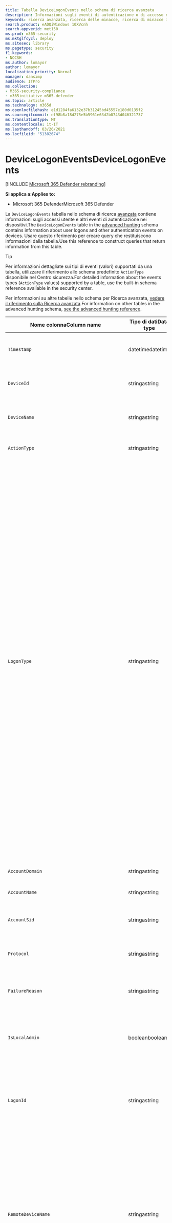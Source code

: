 ```yaml
---
title: Tabella DeviceLogonEvents nello schema di ricerca avanzata
description: Informazioni sugli eventi di autenticazione o di accesso nella tabella DeviceLogonEvents dello schema di ricerca avanzata
keywords: ricerca avanzata, ricerca delle minacce, ricerca di minacce informatiche, Microsoft Threat Protection, Microsoft 365, mtp, m365, ricerca, query, telemetria, riferimento allo schema, kusto, tabella, colonna, tipo di dati, descrizione, logonevents, DeviceLogonEvents, autenticazione, accesso, accesso
search.product: eADQiWindows 10XVcnh
search.appverid: met150
ms.prod: m365-security
ms.mktglfcycl: deploy
ms.sitesec: library
ms.pagetype: security
f1.keywords:
- NOCSH
ms.author: lomayor
author: lomayor
localization_priority: Normal
manager: dansimp
audience: ITPro
ms.collection:
- M365-security-compliance
- m365initiative-m365-defender
ms.topic: article
ms.technology: m365d
ms.openlocfilehash: e1d1284fa6132e37b31245bd45557e180d0135f2
ms.sourcegitcommit: ef98b8a18d275e5b5961e63d2b0743d046321737
ms.translationtype: MT
ms.contentlocale: it-IT
ms.lasthandoff: 03/26/2021
ms.locfileid: "51382674"
---
```

# <a name="devicelogonevents"></a><span data-ttu-id="5faa1-104">DeviceLogonEvents</span><span class="sxs-lookup"><span data-stu-id="5faa1-104">DeviceLogonEvents</span></span>

[!INCLUDE [Microsoft 365 Defender rebranding](../includes/microsoft-defender.md)]


<span data-ttu-id="5faa1-105">**Si applica a:**</span><span class="sxs-lookup"><span data-stu-id="5faa1-105">**Applies to:**</span></span>
- <span data-ttu-id="5faa1-106">Microsoft 365 Defender</span><span class="sxs-lookup"><span data-stu-id="5faa1-106">Microsoft 365 Defender</span></span>



<span data-ttu-id="5faa1-107">La `DeviceLogonEvents` tabella nello schema di ricerca [avanzata](advanced-hunting-overview.md) contiene informazioni sugli accessi utente e altri eventi di autenticazione nei dispositivi.</span><span class="sxs-lookup"><span data-stu-id="5faa1-107">The `DeviceLogonEvents` table in the [advanced hunting](advanced-hunting-overview.md) schema contains information about user logons and other authentication events on devices.</span></span> <span data-ttu-id="5faa1-108">Usare questo riferimento per creare query che restituiscono informazioni dalla tabella.</span><span class="sxs-lookup"><span data-stu-id="5faa1-108">Use this reference to construct queries that return information from this table.</span></span>

>[!TIP]
> <span data-ttu-id="5faa1-109">Per informazioni dettagliate sui tipi di eventi (valori) supportati da una tabella, utilizzare il riferimento allo schema predefinito `ActionType` disponibile nel Centro sicurezza.</span><span class="sxs-lookup"><span data-stu-id="5faa1-109">For detailed information about the events types (`ActionType` values) supported by a table, use the built-in schema reference available in the security center.</span></span>

<span data-ttu-id="5faa1-110">Per informazioni su altre tabelle nello schema per Ricerca avanzata, [vedere il riferimento sulla Ricerca avanzata](advanced-hunting-schema-tables.md).</span><span class="sxs-lookup"><span data-stu-id="5faa1-110">For information on other tables in the advanced hunting schema, [see the advanced hunting reference](advanced-hunting-schema-tables.md).</span></span>

| <span data-ttu-id="5faa1-111">Nome colonna</span><span class="sxs-lookup"><span data-stu-id="5faa1-111">Column name</span></span> | <span data-ttu-id="5faa1-112">Tipo di dati</span><span class="sxs-lookup"><span data-stu-id="5faa1-112">Data type</span></span> | <span data-ttu-id="5faa1-113">Descrizione</span><span class="sxs-lookup"><span data-stu-id="5faa1-113">Description</span></span> |
|-------------|-----------|-------------|
| `Timestamp` | <span data-ttu-id="5faa1-114">datetime</span><span class="sxs-lookup"><span data-stu-id="5faa1-114">datetime</span></span> | <span data-ttu-id="5faa1-115">Data e ora di registrazione dell'evento</span><span class="sxs-lookup"><span data-stu-id="5faa1-115">Date and time when the event was recorded</span></span> |
| `DeviceId` | <span data-ttu-id="5faa1-116">stringa</span><span class="sxs-lookup"><span data-stu-id="5faa1-116">string</span></span> | <span data-ttu-id="5faa1-117">Identificatore univoco per il computer nel servizio</span><span class="sxs-lookup"><span data-stu-id="5faa1-117">Unique identifier for the machine in the service</span></span> |
| `DeviceName` | <span data-ttu-id="5faa1-118">stringa</span><span class="sxs-lookup"><span data-stu-id="5faa1-118">string</span></span> | <span data-ttu-id="5faa1-119">Nome di dominio completo (FQDN) del computer</span><span class="sxs-lookup"><span data-stu-id="5faa1-119">Fully qualified domain name (FQDN) of the machine</span></span> |
| `ActionType` | <span data-ttu-id="5faa1-120">stringa</span><span class="sxs-lookup"><span data-stu-id="5faa1-120">string</span></span> |<span data-ttu-id="5faa1-121">Tipo di attività che ha attivato l'evento</span><span class="sxs-lookup"><span data-stu-id="5faa1-121">Type of activity that triggered the event</span></span> |
| `LogonType` | <span data-ttu-id="5faa1-122">stringa</span><span class="sxs-lookup"><span data-stu-id="5faa1-122">string</span></span> | <span data-ttu-id="5faa1-123">Tipo di sessione di accesso, in particolare:</span><span class="sxs-lookup"><span data-stu-id="5faa1-123">Type of logon session, specifically:</span></span><br><br> <span data-ttu-id="5faa1-124">- **Interattivo-** L'utente interagisce fisicamente con il computer usando la tastiera e lo schermo locali</span><span class="sxs-lookup"><span data-stu-id="5faa1-124">- **Interactive** - User physically interacts with the machine using the local keyboard and screen</span></span><br><br> <span data-ttu-id="5faa1-125">- **Accessi remoti interattivi (RDP):** l'utente interagisce con il computer in remoto utilizzando Desktop remoto, Servizi terminal, Assistenza remota o altri client RDP</span><span class="sxs-lookup"><span data-stu-id="5faa1-125">- **Remote interactive (RDP) logons** - User interacts with the machine remotely using Remote Desktop, Terminal Services, Remote Assistance, or other RDP clients</span></span><br><br> <span data-ttu-id="5faa1-126">- **Rete** - Sessione avviata quando si accede al computer tramite PsExec o quando si accede a risorse condivise nel computer, ad esempio stampanti e cartelle condivise.</span><span class="sxs-lookup"><span data-stu-id="5faa1-126">- **Network** - Session initiated when the machine is accessed using PsExec or when shared resources on the machine, such as printers and shared folders, are accessed</span></span><br><br> <span data-ttu-id="5faa1-127">- **Batch** - Sessione avviata da attività pianificate</span><span class="sxs-lookup"><span data-stu-id="5faa1-127">- **Batch** - Session initiated by scheduled tasks</span></span><br><br> <span data-ttu-id="5faa1-128">- **Servizio** - Sessione avviata dai servizi all'avvio</span><span class="sxs-lookup"><span data-stu-id="5faa1-128">- **Service** - Session initiated by services as they start</span></span><br> |
| `AccountDomain` | <span data-ttu-id="5faa1-129">stringa</span><span class="sxs-lookup"><span data-stu-id="5faa1-129">string</span></span> | <span data-ttu-id="5faa1-130">Dominio dell'account</span><span class="sxs-lookup"><span data-stu-id="5faa1-130">Domain of the account</span></span> |
| `AccountName` | <span data-ttu-id="5faa1-131">stringa</span><span class="sxs-lookup"><span data-stu-id="5faa1-131">string</span></span> | <span data-ttu-id="5faa1-132">Nome utente dell'account</span><span class="sxs-lookup"><span data-stu-id="5faa1-132">User name of the account</span></span> |
| `AccountSid` | <span data-ttu-id="5faa1-133">stringa</span><span class="sxs-lookup"><span data-stu-id="5faa1-133">string</span></span> | <span data-ttu-id="5faa1-134">Identificatore di sicurezza (SID) dell'account</span><span class="sxs-lookup"><span data-stu-id="5faa1-134">Security Identifier (SID) of the account</span></span> |
| `Protocol` | <span data-ttu-id="5faa1-135">stringa</span><span class="sxs-lookup"><span data-stu-id="5faa1-135">string</span></span> | <span data-ttu-id="5faa1-136">Protocollo utilizzato durante la comunicazione</span><span class="sxs-lookup"><span data-stu-id="5faa1-136">Protocol used during the communication</span></span> |
| `FailureReason` | <span data-ttu-id="5faa1-137">stringa</span><span class="sxs-lookup"><span data-stu-id="5faa1-137">string</span></span> | <span data-ttu-id="5faa1-138">Informazioni che spiegano perché l'azione registrata non è riuscita</span><span class="sxs-lookup"><span data-stu-id="5faa1-138">Information explaining why the recorded action failed</span></span> |
| `IsLocalAdmin` | <span data-ttu-id="5faa1-139">boolean</span><span class="sxs-lookup"><span data-stu-id="5faa1-139">boolean</span></span> | <span data-ttu-id="5faa1-140">Indicatore booleano che indica se l'utente è un amministratore locale nel computer</span><span class="sxs-lookup"><span data-stu-id="5faa1-140">Boolean indicator of whether the user is a local administrator on the machine</span></span> |
| `LogonId` | <span data-ttu-id="5faa1-141">stringa</span><span class="sxs-lookup"><span data-stu-id="5faa1-141">string</span></span> | <span data-ttu-id="5faa1-142">Identificatore di una sessione di accesso.</span><span class="sxs-lookup"><span data-stu-id="5faa1-142">Identifier for a logon session.</span></span> <span data-ttu-id="5faa1-143">Questo identificatore è univoco nello stesso computer solo tra un riavvio e l'altro</span><span class="sxs-lookup"><span data-stu-id="5faa1-143">This identifier is unique on the same machine only between restarts</span></span> |
| `RemoteDeviceName` | <span data-ttu-id="5faa1-144">stringa</span><span class="sxs-lookup"><span data-stu-id="5faa1-144">string</span></span> | <span data-ttu-id="5faa1-145">Nome del computer che ha eseguito un'operazione remota nel computer interessato.</span><span class="sxs-lookup"><span data-stu-id="5faa1-145">Name of the machine that performed a remote operation on the affected machine.</span></span> <span data-ttu-id="5faa1-146">A seconda dell'evento segnalato, questo nome può essere un nome di dominio completo (FQDN), un nome NetBIOS o un nome host senza informazioni sul dominio</span><span class="sxs-lookup"><span data-stu-id="5faa1-146">Depending on the event being reported, this name could be a fully-qualified domain name (FQDN), a NetBIOS name  or a host name without domain information</span></span> |
| `RemoteIP` | <span data-ttu-id="5faa1-147">stringa</span><span class="sxs-lookup"><span data-stu-id="5faa1-147">string</span></span> | <span data-ttu-id="5faa1-148">Indirizzo IP connesso a</span><span class="sxs-lookup"><span data-stu-id="5faa1-148">IP address that was being connected to</span></span> |
| `RemoteIPType` | <span data-ttu-id="5faa1-149">stringa</span><span class="sxs-lookup"><span data-stu-id="5faa1-149">string</span></span> | <span data-ttu-id="5faa1-150">Tipo di indirizzo IP, ad esempio Public, Private, Reserved, Loopback, Teredo, FourToSixMapping e Broadcast</span><span class="sxs-lookup"><span data-stu-id="5faa1-150">Type of IP address, for example Public, Private, Reserved, Loopback, Teredo, FourToSixMapping, and Broadcast</span></span> |
| `RemotePort` | <span data-ttu-id="5faa1-151">int</span><span class="sxs-lookup"><span data-stu-id="5faa1-151">int</span></span> | <span data-ttu-id="5faa1-152">Porta TCP nel dispositivo remoto a cui era in corso la connessione</span><span class="sxs-lookup"><span data-stu-id="5faa1-152">TCP port on the remote device that was being connected to</span></span> |
| `InitiatingProcessAccountDomain` | <span data-ttu-id="5faa1-153">stringa</span><span class="sxs-lookup"><span data-stu-id="5faa1-153">string</span></span> | <span data-ttu-id="5faa1-154">Dominio dell'account che ha eseguito il processo responsabile dell'evento</span><span class="sxs-lookup"><span data-stu-id="5faa1-154">Domain of the account that ran the process responsible for the event</span></span> |
| `InitiatingProcessAccountName` | <span data-ttu-id="5faa1-155">stringa</span><span class="sxs-lookup"><span data-stu-id="5faa1-155">string</span></span> | <span data-ttu-id="5faa1-156">Nome utente dell'account che ha eseguito il processo responsabile dell'evento</span><span class="sxs-lookup"><span data-stu-id="5faa1-156">User name of the account that ran the process responsible for the event</span></span> |
| `InitiatingProcessAccountSid` | <span data-ttu-id="5faa1-157">stringa</span><span class="sxs-lookup"><span data-stu-id="5faa1-157">string</span></span> | <span data-ttu-id="5faa1-158">Identificatore di sicurezza (SID) dell'account che ha eseguito il processo responsabile dell'evento</span><span class="sxs-lookup"><span data-stu-id="5faa1-158">Security Identifier (SID) of the account that ran the process responsible for the event</span></span> |
| `InitiatingProcessAccountUpn` | <span data-ttu-id="5faa1-159">stringa</span><span class="sxs-lookup"><span data-stu-id="5faa1-159">string</span></span> | <span data-ttu-id="5faa1-160">Nome dell'entità utente (UPN) dell'account che ha eseguito il processo responsabile dell'evento</span><span class="sxs-lookup"><span data-stu-id="5faa1-160">User principal name (UPN) of the account that ran the process responsible for the event</span></span> |
| ` InitiatingProcessAccountObjectId` | <span data-ttu-id="5faa1-161">stringa</span><span class="sxs-lookup"><span data-stu-id="5faa1-161">string</span></span> | <span data-ttu-id="5faa1-162">ID oggetto di Azure AD dell'account utente che ha eseguito il processo responsabile dell'evento</span><span class="sxs-lookup"><span data-stu-id="5faa1-162">Azure AD object ID of the user account that ran the process responsible for the event</span></span> |
| `InitiatingProcessIntegrityLevel` | <span data-ttu-id="5faa1-163">stringa</span><span class="sxs-lookup"><span data-stu-id="5faa1-163">string</span></span> | <span data-ttu-id="5faa1-164">Livello di integrità del processo che ha avviato l'evento.</span><span class="sxs-lookup"><span data-stu-id="5faa1-164">Integrity level of the process that initiated the event.</span></span> <span data-ttu-id="5faa1-165">Windows assegna livelli di integrità ai processi in base a determinate caratteristiche, ad esempio se sono stati avviati da un download Internet.</span><span class="sxs-lookup"><span data-stu-id="5faa1-165">Windows assigns integrity levels to processes based on certain characteristics, such as if they were launched from an internet download.</span></span> <span data-ttu-id="5faa1-166">Questi livelli di integrità influenzano le autorizzazioni per le risorse</span><span class="sxs-lookup"><span data-stu-id="5faa1-166">These integrity levels influence permissions to resources</span></span> |
| `InitiatingProcessTokenElevation` | <span data-ttu-id="5faa1-167">stringa</span><span class="sxs-lookup"><span data-stu-id="5faa1-167">string</span></span> | <span data-ttu-id="5faa1-168">Tipo di token che indica la presenza o l'assenza dell'elevazione dei privilegi UAC (User Access Control) applicata al processo che ha avviato l'evento</span><span class="sxs-lookup"><span data-stu-id="5faa1-168">Token type indicating the presence or absence of User Access Control (UAC) privilege elevation applied to the process that initiated the event</span></span> |
| `InitiatingProcessSHA1` | <span data-ttu-id="5faa1-169">stringa</span><span class="sxs-lookup"><span data-stu-id="5faa1-169">string</span></span> | <span data-ttu-id="5faa1-170">SHA-1 del processo (file di immagine) che ha avviato l'evento</span><span class="sxs-lookup"><span data-stu-id="5faa1-170">SHA-1 of the process (image file) that initiated the event</span></span> |
| `InitiatingProcessSHA256` | <span data-ttu-id="5faa1-171">stringa</span><span class="sxs-lookup"><span data-stu-id="5faa1-171">string</span></span> | <span data-ttu-id="5faa1-172">SHA-256 del processo (file di immagine) che ha avviato l'evento.</span><span class="sxs-lookup"><span data-stu-id="5faa1-172">SHA-256 of the process (image file) that initiated the event.</span></span> <span data-ttu-id="5faa1-173">Questo campo in genere non viene popolato: utilizzare la colonna SHA1 quando disponibile</span><span class="sxs-lookup"><span data-stu-id="5faa1-173">This field is usually not populated—use the SHA1 column when available</span></span> |
| `InitiatingProcessMD5` | <span data-ttu-id="5faa1-174">stringa</span><span class="sxs-lookup"><span data-stu-id="5faa1-174">string</span></span> | <span data-ttu-id="5faa1-175">Hash MD5 del processo (file di immagine) che ha avviato l'evento</span><span class="sxs-lookup"><span data-stu-id="5faa1-175">MD5 hash of the process (image file) that initiated the event</span></span> |
| `InitiatingProcessFileName` | <span data-ttu-id="5faa1-176">stringa</span><span class="sxs-lookup"><span data-stu-id="5faa1-176">string</span></span> | <span data-ttu-id="5faa1-177">Nome del processo che ha avviato l'evento</span><span class="sxs-lookup"><span data-stu-id="5faa1-177">Name of the process that initiated the event</span></span> |
| `InitiatingProcessFileSize` | <span data-ttu-id="5faa1-178">long</span><span class="sxs-lookup"><span data-stu-id="5faa1-178">long</span></span> | <span data-ttu-id="5faa1-179">Dimensioni del file che ha eseguito il processo responsabile dell'evento</span><span class="sxs-lookup"><span data-stu-id="5faa1-179">Size of the file that ran the process responsible for the event</span></span> |
| `InitiatingProcessVersionInfoCompanyName` | <span data-ttu-id="5faa1-180">stringa</span><span class="sxs-lookup"><span data-stu-id="5faa1-180">string</span></span> | <span data-ttu-id="5faa1-181">Nome della società dalle informazioni sulla versione del processo (file di immagine) responsabile dell'evento</span><span class="sxs-lookup"><span data-stu-id="5faa1-181">Company name from the version information of the process (image file) responsible for the event</span></span> |
| `InitiatingProcessVersionInfoProductName` | <span data-ttu-id="5faa1-182">stringa</span><span class="sxs-lookup"><span data-stu-id="5faa1-182">string</span></span> | <span data-ttu-id="5faa1-183">Nome del prodotto dalle informazioni sulla versione del processo (file di immagine) responsabile dell'evento</span><span class="sxs-lookup"><span data-stu-id="5faa1-183">Product name from the version information of the process (image file) responsible for the event</span></span> |
| `InitiatingProcessVersionInfoProductVersion` | <span data-ttu-id="5faa1-184">stringa</span><span class="sxs-lookup"><span data-stu-id="5faa1-184">string</span></span> | <span data-ttu-id="5faa1-185">Versione del prodotto dalle informazioni sulla versione del processo (file di immagine) responsabile dell'evento</span><span class="sxs-lookup"><span data-stu-id="5faa1-185">Product version from the version information of the process (image file) responsible for the event</span></span> |
| `InitiatingProcessVersionInfoInternalFileName` | <span data-ttu-id="5faa1-186">stringa</span><span class="sxs-lookup"><span data-stu-id="5faa1-186">string</span></span> | <span data-ttu-id="5faa1-187">Nome file interno dalle informazioni sulla versione del processo (file di immagine) responsabile dell'evento</span><span class="sxs-lookup"><span data-stu-id="5faa1-187">Internal file name from the version information of the process (image file) responsible for the event</span></span> |
| `InitiatingProcessVersionInfoOriginalFileName` | <span data-ttu-id="5faa1-188">stringa</span><span class="sxs-lookup"><span data-stu-id="5faa1-188">string</span></span> | <span data-ttu-id="5faa1-189">Nome del file originale dalle informazioni sulla versione del processo (file di immagine) responsabile dell'evento</span><span class="sxs-lookup"><span data-stu-id="5faa1-189">Original file name from the version information of the process (image file) responsible for the event</span></span> |
| `InitiatingProcessVersionInfoFileDescription` | <span data-ttu-id="5faa1-190">stringa</span><span class="sxs-lookup"><span data-stu-id="5faa1-190">string</span></span> | <span data-ttu-id="5faa1-191">Descrizione dalle informazioni sulla versione del processo (file immagine) responsabile dell'evento</span><span class="sxs-lookup"><span data-stu-id="5faa1-191">Description from the version information of the process (image file) responsible for the event</span></span> |
| `InitiatingProcessId` | <span data-ttu-id="5faa1-192">int</span><span class="sxs-lookup"><span data-stu-id="5faa1-192">int</span></span> | <span data-ttu-id="5faa1-193">ID processo (PID) del processo che ha avviato l'evento</span><span class="sxs-lookup"><span data-stu-id="5faa1-193">Process ID (PID) of the process that initiated the event</span></span> |
| `InitiatingProcessCommandLine` | <span data-ttu-id="5faa1-194">stringa</span><span class="sxs-lookup"><span data-stu-id="5faa1-194">string</span></span> | <span data-ttu-id="5faa1-195">Riga di comando utilizzata per eseguire il processo che ha avviato l'evento</span><span class="sxs-lookup"><span data-stu-id="5faa1-195">Command line used to run the process that initiated the event</span></span> |
| `InitiatingProcessCreationTime` | <span data-ttu-id="5faa1-196">datetime</span><span class="sxs-lookup"><span data-stu-id="5faa1-196">datetime</span></span> | <span data-ttu-id="5faa1-197">Data e ora di inizio del processo che ha avviato l'evento</span><span class="sxs-lookup"><span data-stu-id="5faa1-197">Date and time when the process that initiated the event was started</span></span> |
| `InitiatingProcessFolderPath` | <span data-ttu-id="5faa1-198">stringa</span><span class="sxs-lookup"><span data-stu-id="5faa1-198">string</span></span> | <span data-ttu-id="5faa1-199">Cartella contenente il processo (file di immagine) che ha avviato l'evento</span><span class="sxs-lookup"><span data-stu-id="5faa1-199">Folder containing the process (image file) that initiated the event</span></span> |
| `InitiatingProcessParentId` | <span data-ttu-id="5faa1-200">int</span><span class="sxs-lookup"><span data-stu-id="5faa1-200">int</span></span> | <span data-ttu-id="5faa1-201">ID processo (PID) del processo padre che ha generato il processo responsabile dell'evento</span><span class="sxs-lookup"><span data-stu-id="5faa1-201">Process ID (PID) of the parent process that spawned the process responsible for the event</span></span> |
| `InitiatingProcessParentFileName` | <span data-ttu-id="5faa1-202">stringa</span><span class="sxs-lookup"><span data-stu-id="5faa1-202">string</span></span> | <span data-ttu-id="5faa1-203">Nome del processo padre che ha generato il processo responsabile dell'evento</span><span class="sxs-lookup"><span data-stu-id="5faa1-203">Name of the parent process that spawned the process responsible for the event</span></span> |
| `InitiatingProcessParentCreationTime` | <span data-ttu-id="5faa1-204">datetime</span><span class="sxs-lookup"><span data-stu-id="5faa1-204">datetime</span></span> | <span data-ttu-id="5faa1-205">Data e ora in cui l'elemento padre del processo responsabile dell'evento è stato avviato</span><span class="sxs-lookup"><span data-stu-id="5faa1-205">Date and time when the parent of the process responsible for the event was started</span></span> |
| `ReportId` | <span data-ttu-id="5faa1-206">long</span><span class="sxs-lookup"><span data-stu-id="5faa1-206">long</span></span> | <span data-ttu-id="5faa1-207">Identificatore di evento basato su un contatore ripetuto.</span><span class="sxs-lookup"><span data-stu-id="5faa1-207">Event identifier based on a repeating counter.</span></span> <span data-ttu-id="5faa1-208">Per identificare gli eventi univoci, è necessario utilizzare questa colonna insieme alle colonne DeviceName e Timestamp</span><span class="sxs-lookup"><span data-stu-id="5faa1-208">To identify unique events, this column must be used in conjunction with the DeviceName and Timestamp columns</span></span> |
| `AppGuardContainerId` | <span data-ttu-id="5faa1-209">stringa</span><span class="sxs-lookup"><span data-stu-id="5faa1-209">string</span></span> | <span data-ttu-id="5faa1-210">Identificatore del contenitore virtualizzato utilizzato da Application Guard per isolare l'attività del browser</span><span class="sxs-lookup"><span data-stu-id="5faa1-210">Identifier for the virtualized container used by Application Guard to isolate browser activity</span></span> |
| `AdditionalFields` | <span data-ttu-id="5faa1-211">stringa</span><span class="sxs-lookup"><span data-stu-id="5faa1-211">string</span></span> | <span data-ttu-id="5faa1-212">Informazioni aggiuntive sull'evento in formato matrice JSON</span><span class="sxs-lookup"><span data-stu-id="5faa1-212">Additional information about the event in JSON array format</span></span> |

## <a name="related-topics"></a><span data-ttu-id="5faa1-213">Argomenti correlati</span><span class="sxs-lookup"><span data-stu-id="5faa1-213">Related topics</span></span>
- [<span data-ttu-id="5faa1-214">Panoramica della ricerca avanzata</span><span class="sxs-lookup"><span data-stu-id="5faa1-214">Advanced hunting overview</span></span>](advanced-hunting-overview.md)
- [<span data-ttu-id="5faa1-215">Capire il linguaggio delle query</span><span class="sxs-lookup"><span data-stu-id="5faa1-215">Learn the query language</span></span>](advanced-hunting-query-language.md)
- [<span data-ttu-id="5faa1-216">Utilizzare le query condivise</span><span class="sxs-lookup"><span data-stu-id="5faa1-216">Use shared queries</span></span>](advanced-hunting-shared-queries.md)
- [<span data-ttu-id="5faa1-217">Cercare tra dispositivi, posta elettronica, app e identità</span><span class="sxs-lookup"><span data-stu-id="5faa1-217">Hunt across devices, emails, apps, and identities</span></span>](advanced-hunting-query-emails-devices.md)
- [<span data-ttu-id="5faa1-218">Comprendere lo schema</span><span class="sxs-lookup"><span data-stu-id="5faa1-218">Understand the schema</span></span>](advanced-hunting-schema-tables.md)
- [<span data-ttu-id="5faa1-219">Applicare le procedure consigliate per le query</span><span class="sxs-lookup"><span data-stu-id="5faa1-219">Apply query best practices</span></span>](advanced-hunting-best-practices.md)
